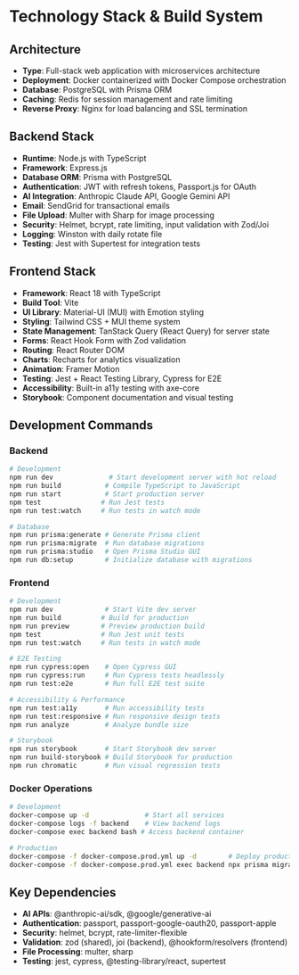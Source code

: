 # Technology Stack & Build System

## Architecture
- **Type**: Full-stack web application with microservices architecture
- **Deployment**: Docker containerized with Docker Compose orchestration
- **Database**: PostgreSQL with Prisma ORM
- **Caching**: Redis for session management and rate limiting
- **Reverse Proxy**: Nginx for load balancing and SSL termination

## Backend Stack
- **Runtime**: Node.js with TypeScript
- **Framework**: Express.js
- **Database ORM**: Prisma with PostgreSQL
- **Authentication**: JWT with refresh tokens, Passport.js for OAuth
- **AI Integration**: Anthropic Claude API, Google Gemini API
- **Email**: SendGrid for transactional emails
- **File Upload**: Multer with Sharp for image processing
- **Security**: Helmet, bcrypt, rate limiting, input validation with Zod/Joi
- **Logging**: Winston with daily rotate file
- **Testing**: Jest with Supertest for integration tests

## Frontend Stack
- **Framework**: React 18 with TypeScript
- **Build Tool**: Vite
- **UI Library**: Material-UI (MUI) with Emotion styling
- **Styling**: Tailwind CSS + MUI theme system
- **State Management**: TanStack Query (React Query) for server state
- **Forms**: React Hook Form with Zod validation
- **Routing**: React Router DOM
- **Charts**: Recharts for analytics visualization
- **Animation**: Framer Motion
- **Testing**: Jest + React Testing Library, Cypress for E2E
- **Accessibility**: Built-in a11y testing with axe-core
- **Storybook**: Component documentation and visual testing

## Development Commands

### Backend
```bash
# Development
npm run dev              # Start development server with hot reload
npm run build           # Compile TypeScript to JavaScript
npm run start           # Start production server
npm test               # Run Jest tests
npm run test:watch     # Run tests in watch mode

# Database
npm run prisma:generate # Generate Prisma client
npm run prisma:migrate  # Run database migrations
npm run prisma:studio   # Open Prisma Studio GUI
npm run db:setup        # Initialize database with migrations
```

### Frontend
```bash
# Development
npm run dev             # Start Vite dev server
npm run build          # Build for production
npm run preview        # Preview production build
npm test               # Run Jest unit tests
npm run test:watch     # Run tests in watch mode

# E2E Testing
npm run cypress:open    # Open Cypress GUI
npm run cypress:run     # Run Cypress tests headlessly
npm run test:e2e        # Run full E2E test suite

# Accessibility & Performance
npm run test:a11y       # Run accessibility tests
npm run test:responsive # Run responsive design tests
npm run analyze         # Analyze bundle size

# Storybook
npm run storybook       # Start Storybook dev server
npm run build-storybook # Build Storybook for production
npm run chromatic       # Run visual regression tests
```

### Docker Operations
```bash
# Development
docker-compose up -d              # Start all services
docker-compose logs -f backend    # View backend logs
docker-compose exec backend bash # Access backend container

# Production
docker-compose -f docker-compose.prod.yml up -d        # Deploy production
docker-compose -f docker-compose.prod.yml exec backend npx prisma migrate deploy
```

## Key Dependencies
- **AI APIs**: @anthropic-ai/sdk, @google/generative-ai
- **Authentication**: passport, passport-google-oauth20, passport-apple
- **Security**: helmet, bcrypt, rate-limiter-flexible
- **Validation**: zod (shared), joi (backend), @hookform/resolvers (frontend)
- **File Processing**: multer, sharp
- **Testing**: jest, cypress, @testing-library/react, supertest